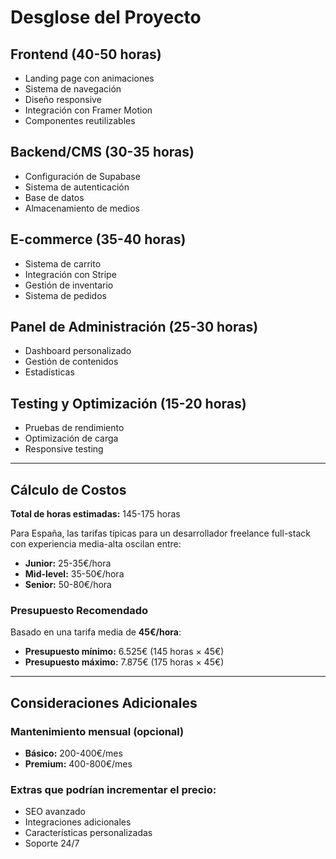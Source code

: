 # Desglose del Proyecto

## Frontend (40-50 horas)

- Landing page con animaciones
- Sistema de navegación
- Diseño responsive
- Integración con Framer Motion
- Componentes reutilizables

## Backend/CMS (30-35 horas)

- Configuración de Supabase
- Sistema de autenticación
- Base de datos
- Almacenamiento de medios

## E-commerce (35-40 horas)

- Sistema de carrito
- Integración con Stripe
- Gestión de inventario
- Sistema de pedidos

## Panel de Administración (25-30 horas)

- Dashboard personalizado
- Gestión de contenidos
- Estadísticas

## Testing y Optimización (15-20 horas)

- Pruebas de rendimiento
- Optimización de carga
- Responsive testing

---

## Cálculo de Costos

**Total de horas estimadas:** 145-175 horas

Para España, las tarifas típicas para un desarrollador freelance full-stack con experiencia media-alta oscilan entre:

- **Junior:** 25-35€/hora
- **Mid-level:** 35-50€/hora
- **Senior:** 50-80€/hora

### Presupuesto Recomendado

Basado en una tarifa media de **45€/hora**:

- **Presupuesto mínimo:** 6.525€ (145 horas × 45€)
- **Presupuesto máximo:** 7.875€ (175 horas × 45€)

---

## Consideraciones Adicionales

### Mantenimiento mensual (opcional)

- **Básico:** 200-400€/mes
- **Premium:** 400-800€/mes

### Extras que podrían incrementar el precio:

- SEO avanzado
- Integraciones adicionales
- Características personalizadas
- Soporte 24/7
